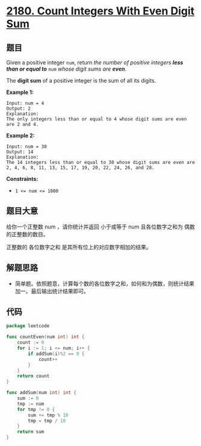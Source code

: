 # [2180. Count Integers With Even Digit Sum](https://leetcode.com/problems/count-integers-with-even-digit-sum/)


## 题目

Given a positive integer `num`, return *the number of positive integers **less than or equal to*** `num` *whose digit sums are **even***.

The **digit sum** of a positive integer is the sum of all its digits.

**Example 1:**

```
Input: num = 4
Output: 2
Explanation:
The only integers less than or equal to 4 whose digit sums are even are 2 and 4.

```

**Example 2:**

```
Input: num = 30
Output: 14
Explanation:
The 14 integers less than or equal to 30 whose digit sums are even are
2, 4, 6, 8, 11, 13, 15, 17, 19, 20, 22, 24, 26, and 28.

```

**Constraints:**

- `1 <= num <= 1000`

## 题目大意

给你一个正整数 num ，请你统计并返回 小于或等于 num 且各位数字之和为 偶数 的正整数的数目。

正整数的 各位数字之和 是其所有位上的对应数字相加的结果。

## 解题思路

- 简单题。依照题意，计算每个数的各位数字之和，如何和为偶数，则统计结果加一。最后输出统计结果即可。

## 代码

```go
package leetcode

func countEven(num int) int {
    count := 0
    for i := 1; i <= num; i++ {
        if addSum(i)%2 == 0 {
            count++
        }
    }
    return count
}

func addSum(num int) int {
    sum := 0
    tmp := num
    for tmp != 0 {
        sum += tmp % 10
        tmp = tmp / 10
    }
    return sum
}
```